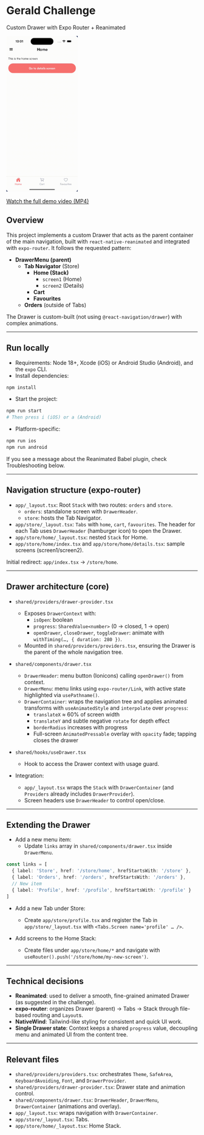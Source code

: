 # Gerald Challenge

Custom Drawer with Expo Router + Reanimated

<a href="./demo.mp4"><img src="./demo.gif" alt="Demo (GIF)" height="409" width="188" /></a>

[Watch the full demo video (MP4)](./demo.mp4)

## Overview

This project implements a custom Drawer that acts as the parent container of the main navigation, built with `react-native-reanimated` and integrated with `expo-router`. It follows the requested pattern:

- **DrawerMenu (parent)**
  - **Tab Navigator** (Store)
    - **Home (Stack)**
      - `screen1` (Home)
      - `screen2` (Details)
    - **Cart**
    - **Favourites**
  - **Orders** (outside of Tabs)

The Drawer is custom-built (not using `@react-navigation/drawer`) with complex animations.

---

## Run locally

- Requirements: Node 18+, Xcode (iOS) or Android Studio (Android), and the `expo` CLI.
- Install dependencies:

```bash
npm install
```

- Start the project:

```bash
npm run start
# Then press i (iOS) or a (Android)
```

- Platform-specific:

```bash
npm run ios
npm run android
```

If you see a message about the Reanimated Babel plugin, check Troubleshooting below.

---

## Navigation structure (expo-router)

- `app/_layout.tsx`: Root `Stack` with two routes: `orders` and `store`.
  - `orders`: standalone screen with `DrawerHeader`.
  - `store`: hosts the Tab Navigator.
- `app/store/_layout.tsx`: `Tabs` with `home`, `cart`, `favourites`. The header for each Tab uses `DrawerHeader` (hamburger icon) to open the Drawer.
- `app/store/home/_layout.tsx`: nested `Stack` for Home.
- `app/store/home/index.tsx` and `app/store/home/details.tsx`: sample screens (screen1/screen2).

Initial redirect: `app/index.tsx` → `/store/home`.

---

## Drawer architecture (core)

- `shared/providers/drawer-provider.tsx`
  - Exposes `DrawerContext` with:
    - `isOpen`: boolean
    - `progress`: `SharedValue<number>` (0 → closed, 1 → open)
    - `openDrawer`, `closeDrawer`, `toggleDrawer`: animate with `withTiming(…, { duration: 280 })`.
  - Mounted in `shared/providers/providers.tsx`, ensuring the Drawer is the parent of the whole navigation tree.

- `shared/components/drawer.tsx`
  - `DrawerHeader`: menu button (Ionicons) calling `openDrawer()` from context.
  - `DrawerMenu`: menu links using `expo-router/Link`, with active state highlighted via `usePathname()`.
  - `DrawerContainer`: wraps the navigation tree and applies animated transforms with `useAnimatedStyle` and `interpolate` over `progress`:
    - `translateX` ≈ 60% of screen width
    - `translateY` and subtle negative `rotate` for depth effect
    - `borderRadius` increases with progress
    - Full-screen `AnimatedPressable` overlay with `opacity` fade; tapping closes the drawer

- `shared/hooks/useDrawer.tsx`
  - Hook to access the Drawer context with usage guard.

- Integration:
  - `app/_layout.tsx` wraps the `Stack` with `DrawerContainer` (and `Providers` already includes `DrawerProvider`).
  - Screen headers use `DrawerHeader` to control open/close.

---

## Extending the Drawer

- Add a new menu item:
  - Update `links` array in `shared/components/drawer.tsx` inside `DrawerMenu`.

```ts
const links = [
  { label: 'Store', href: '/store/home', hrefStartsWith: '/store' },
  { label: 'Orders', href: '/orders', hrefStartsWith: '/orders' },
  // New item
  { label: 'Profile', href: '/profile', hrefStartsWith: '/profile' }
]
```

- Add a new Tab under Store:
  - Create `app/store/profile.tsx` and register the Tab in `app/store/_layout.tsx` with `<Tabs.Screen name='profile' … />`.

- Add screens to the Home Stack:
  - Create files under `app/store/home/*` and navigate with `useRouter().push('/store/home/my-new-screen')`.

---

## Technical decisions

- **Reanimated**: used to deliver a smooth, fine-grained animated Drawer (as suggested in the challenge).
- **expo-router**: organizes Drawer (parent) → Tabs → Stack through file-based routing and `Layout`s.
- **NativeWind**: Tailwind-like styling for consistent and quick UI work.
- **Single Drawer state**: Context keeps a shared `progress` value, decoupling menu and animated UI from the content tree.

---

## Relevant files

- `shared/providers/providers.tsx`: orchestrates `Theme`, `SafeArea`, `KeyboardAvoiding`, `Font`, and `DrawerProvider`.
- `shared/providers/drawer-provider.tsx`: Drawer state and animation control.
- `shared/components/drawer.tsx`: `DrawerHeader`, `DrawerMenu`, `DrawerContainer` (animations and overlay).
- `app/_layout.tsx`: wraps navigation with `DrawerContainer`.
- `app/store/_layout.tsx`: Tabs.
- `app/store/home/_layout.tsx`: Home Stack.
